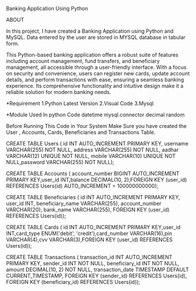 Banking Application Using Python

ABOUT

In this project, I have created a Banking Application using Python and MySQL. Data entered by the user are stored in MYSQL database in tabular form.

This Python-based banking application offers a robust suite of features including account management, fund transfers, and beneficiary management, all accessible through a user-friendly interface. With a focus on security and convenience, users can register new cards, update account details, and perform transactions with ease, ensuring a seamless banking experience. Its comprehensive functionality and intuitive design make it a reliable solution for modern banking needs.

*Requirement 
1.Python Latest Version
2.Visual Code 
3.Mysql

*Module Used In python Code 
datetime
mysql.connector 
decimal random

Before Running This Code in Your System Make Sure you have created the User , Accounts, Cards, Beneficiaries and Transactions Table.

CREATE TABLE Users (
    id INT AUTO_INCREMENT PRIMARY KEY, username VARCHAR(255) NOT NULL, address VARCHAR(255) NOT NULL, aadhar VARCHAR(12) UNIQUE NOT NULL, mobile VARCHAR(10) UNIQUE NOT NULL,password VARCHAR(255) NOT NULL);

CREATE TABLE Accounts (
    account_number BIGINT AUTO_INCREMENT PRIMARY KEY,user_id INT,balance DECIMAL(10, 2),FOREIGN KEY (user_id) REFERENCES Users(id) AUTO_INCREMENT = 100000000000);

CREATE TABLE Beneficiaries (
    id INT AUTO_INCREMENT PRIMARY KEY, user_id INT, beneficiary_name VARCHAR(255), account_number VARCHAR(20), bank_name VARCHAR(255), FOREIGN KEY (user_id) REFERENCES Users(id));

CREATE TABLE Cards (
    id INT AUTO_INCREMENT PRIMARY KEY,user_id INT,card_type ENUM('debit', 'credit'),card_number VARCHAR(16),pin VARCHAR(4),cvv VARCHAR(3),FOREIGN KEY (user_id) REFERENCES Users(id));

CREATE TABLE Transactions (
    transaction_id INT AUTO_INCREMENT PRIMARY KEY, sender_id INT NOT NULL, beneficiary_id INT NOT NULL, amount DECIMAL(10, 2) NOT NULL, transaction_date TIMESTAMP DEFAULT CURRENT_TIMESTAMP, FOREIGN KEY (sender_id) REFERENCES Users(id), FOREIGN KEY (beneficiary_id) REFERENCES Users(id));
